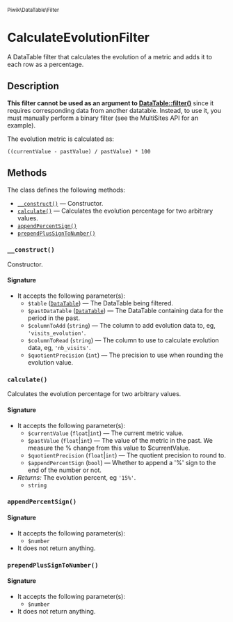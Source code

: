 <small>Piwik\DataTable\Filter</small>

CalculateEvolutionFilter
========================

A DataTable filter that calculates the evolution of a metric and adds it to each row as a percentage.

Description
-----------

**This filter cannot be used as an argument to [DataTable::filter()](/api-reference/Piwik/DataTable#filter)** since
it requires corresponding data from another datatable. Instead, to use it,
you must manually perform a binary filter (see the MultiSites API for an
example).

The evolution metric is calculated as:

    ((currentValue - pastValue) / pastValue) * 100

Methods
-------

The class defines the following methods:

- [`__construct()`](#__construct) &mdash; Constructor.
- [`calculate()`](#calculate) &mdash; Calculates the evolution percentage for two arbitrary values.
- [`appendPercentSign()`](#appendpercentsign)
- [`prependPlusSignToNumber()`](#prependplussigntonumber)

<a name="__construct" id="__construct"></a>
<a name="__construct" id="__construct"></a>
### `__construct()`

Constructor.

#### Signature

- It accepts the following parameter(s):
    - `$table` ([`DataTable`](../../../Piwik/DataTable.md)) &mdash; The DataTable being filtered.
    - `$pastDataTable` ([`DataTable`](../../../Piwik/DataTable.md)) &mdash; The DataTable containing data for the period in the past.
    - `$columnToAdd` (`string`) &mdash; The column to add evolution data to, eg, `'visits_evolution'`.
    - `$columnToRead` (`string`) &mdash; The column to use to calculate evolution data, eg, `'nb_visits'`.
    - `$quotientPrecision` (`int`) &mdash; The precision to use when rounding the evolution value.

<a name="calculate" id="calculate"></a>
<a name="calculate" id="calculate"></a>
### `calculate()`

Calculates the evolution percentage for two arbitrary values.

#### Signature

- It accepts the following parameter(s):
    - `$currentValue` (`float`|`int`) &mdash; The current metric value.
    - `$pastValue` (`float`|`int`) &mdash; The value of the metric in the past. We measure the % change from this value to $currentValue.
    - `$quotientPrecision` (`float`|`int`) &mdash; The quotient precision to round to.
    - `$appendPercentSign` (`bool`) &mdash; Whether to append a '%' sign to the end of the number or not.
- _Returns:_ The evolution percent, eg `'15%'`.
    - `string`

<a name="appendpercentsign" id="appendpercentsign"></a>
<a name="appendPercentSign" id="appendPercentSign"></a>
### `appendPercentSign()`

#### Signature

- It accepts the following parameter(s):
    - `$number`
- It does not return anything.

<a name="prependplussigntonumber" id="prependplussigntonumber"></a>
<a name="prependPlusSignToNumber" id="prependPlusSignToNumber"></a>
### `prependPlusSignToNumber()`

#### Signature

- It accepts the following parameter(s):
    - `$number`
- It does not return anything.

